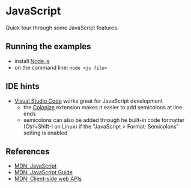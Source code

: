 # JavaScript

Quick tour through some JavaScript features.

## Running the examples

* install [Node.js](https://nodejs.org/en/)
* on the command line: `node <js file>`

## IDE hints

* [Visual Studio Code](https://code.visualstudio.com/) works great for JavaScript development
  * the [Colonize](https://marketplace.visualstudio.com/items?itemName=vmsynkov.colonize) extension makes it easier to add semicolons at line ends
  * semicolons can also be added through he built-in code formatter (Ctrl+Shift-I on Linux) if the "JavaScript > Format: Semicolons" setting is enabled

## References

* [MDN: JavaScript](https://developer.mozilla.org/en-US/docs/Web/JavaScript)
* [MDN: JavaScript Guide](https://developer.mozilla.org/en-US/docs/Web/JavaScript/Guide)
* [MDN: Client-side web APIs](https://developer.mozilla.org/en-US/docs/Learn/JavaScript/Client-side_web_APIs)